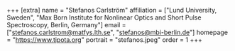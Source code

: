 +++
[extra]
name = "Stefanos Carlström"
affiliation = ["Lund University, Sweden", "Max Born Institute for Nonlinear Optics and Short Pulse Spectroscopy, Berlin, Germany"]
email = ["stefanos.carlstrom@matfys.lth.se", "stefanos@mbi-berlin.de"]
homepage = "https://www.tipota.org"
portrait = "stefanos.jpeg"
order = 1
+++
